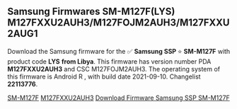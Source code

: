 <h2>Samsung Firmwares SM-M127F(LYS) M127FXXU2AUH3/M127FOJM2AUH3/M127FXXU2AUG1</h2>
Download the Samsung firmware for the ✅ <strong>Samsung SSP </strong> ⭐ <strong>SM-M127F</strong> with product code <strong>LYS</strong> <strong> from Libya</strong>. This firmware has version number PDA <strong>M127FXXU2AUH3</strong> and CSC M127FOJM2AUH3. The operating system of this firmware is Android R , with build date 2021-09-10. Changelist <strong>22113776</strong>.


[SM-M127F](https://samfirm.shop/samsung/model/SM-M127F)
[M127FXXU2AUH3](https://samfirm.shop/samsung/pda/M127FXXU2AUH3)
[Download Firmware Samsung SSP SM-M127F](https://samfirm.shop/samsung/firmware/455827)
